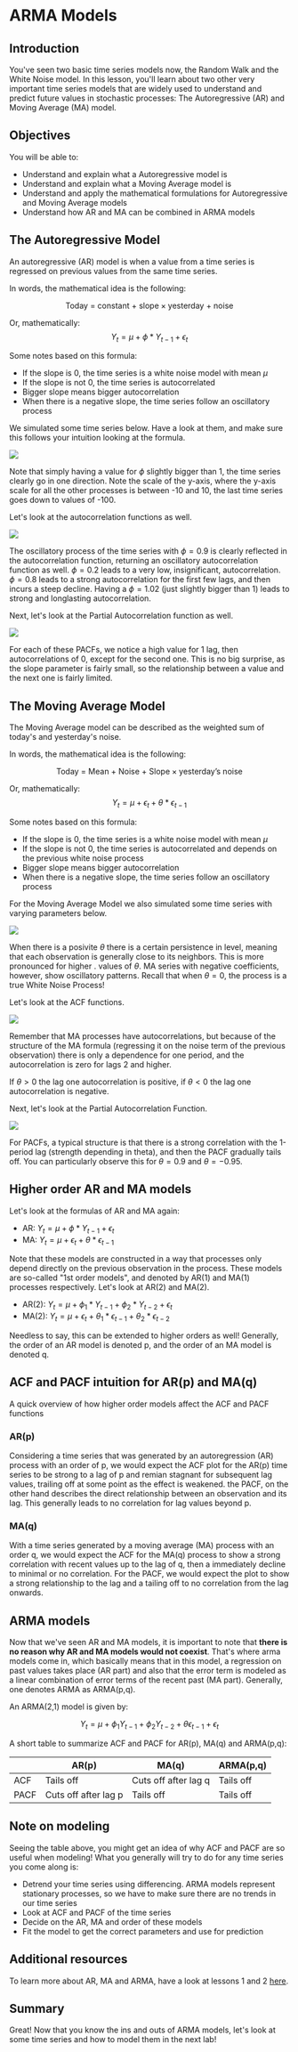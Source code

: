 
# ARMA Models

## Introduction

You've seen two basic time series models now, the Random Walk and the White Noise model. In this lesson, you'll learn about two other very important time series models that are widely used to understand and predict future values in stochastic processes: The Autoregressive (AR) and Moving Average (MA) model.

## Objectives

You will be able to:
- Understand and explain what a Autoregressive model is
- Understand and explain what a Moving Average model is
- Understand and apply the mathematical formulations for Autoregressive and Moving Average models
- Understand how AR and MA can be combined in ARMA models

## The Autoregressive Model

An autoregressive (AR) model is when a value from a time series is regressed on previous values from the same time series.

In words, the mathematical idea is the following:

$$ \text{Today = constant + slope} \times \text{yesterday + noise} $$

Or, mathematically:
$$Y_t = \mu + \phi * Y_{t-1}+\epsilon_t$$

Some notes based on this formula:
- If the slope is 0, the time series is a white noise model with mean $\mu$
- If the slope is not 0, the time series is autocorrelated
- Bigger slope means bigger autocorrelation
- When there is a negative slope, the time series follow an oscillatory process

We simulated some time series below. Have a look at them, and make sure this follows your intuition looking at the formula.

![](AR_model.png)

Note that simply having a value for $\phi$ slightly bigger than 1, the time series clearly go in one direction. Note the scale of the y-axis, where the y-axis scale for all the other processes is between -10 and 10, the last time series goes down to values of -100.

Let's look at the autocorrelation functions as well.

![](AR_ACF.png)

The oscillatory process of the time series with $\phi=0.9$ is clearly reflected in the autocorrelation function, returning an oscillatory autocorrelation function as well. $\phi=0.2$ leads to a very low, insignificant,  autocorrelation. $\phi=0.8$ leads to a strong autocorrelation for the first few lags, and then incurs a steep decline. Having a $\phi=1.02$ (just slightly bigger than 1) leads to strong and longlasting autocorrelation.


Next, let's look at the Partial Autocorrelation function as well.

![](AR_PACF.png)

For each of these PACFs, we notice a high value for 1 lag, then autocorrelations of 0, except for the second one. This is no big surprise, as the slope parameter is fairly small, so the relationship between a value and the next one is fairly limited.

## The  Moving Average Model

The Moving Average model can be described as the weighted sum of today's and yesterday's noise.

In words, the mathematical idea is the following:

$$ \text{Today = Mean + Noise + Slope} \times \text{yesterday's noise} $$

Or, mathematically:
$$Y_t = \mu +\epsilon_t + \theta * \epsilon_{t-1}$$

Some notes based on this formula:
- If the slope is 0, the time series is a white noise model with mean $\mu$
- If the slope is not 0, the time series is autocorrelated and depends on the previous white noise process
- Bigger slope means bigger autocorrelation
- When there is a negative slope, the time series follow an oscillatory process

For the Moving Average Model we also simulated some time series with varying parameters below.

![](MA_model.png)

When there is a posivite $\theta$ there is a certain persistence in level, meaning that each observation is generally close to its neighbors. This is more pronounced for higher . values of $\theta$. MA series with negative coefficients, however, show oscillatory patterns. Recall that when $\theta=0$, the process is a true White Noise Process! 

Let's look at the ACF functions.

![](MA_ACF.png)

Remember that MA processes have autocorrelations, but because of the structure of the MA formula (regressing it on the noise term of the previous observation) there is only a dependence for one period, and the autocorrelation is zero for lags 2 and higher.

If $\theta >0$ the lag one autocorrelation is positive, if $\theta <0$ the lag one autocorrelation is negative.

Next, let's look at the Partial Autocorrelation Function.

![](MA_PACF.png)

For PACFs, a typical structure is that  there is a strong correlation with the 1-period lag (strength depending in theta), and then the PACF gradually tails off. You can particularly observe this for $\theta=0.9$ and $\theta=-0.95$.

## Higher order AR and MA models

Let's look at the formulas of AR and MA again:

- AR: $Y_t = \mu + \phi * Y_{t-1}+\epsilon_t$
- MA: $Y_t = \mu +\epsilon_t + \theta * \epsilon_{t-1}$

Note that these models are constructed in a way that processes only depend directly on the previous observation in the process. These models are so-called "1st order models", and denoted by AR(1) and MA(1) processes respectively. Let's look at AR(2) and MA(2).

- AR(2): $Y_t = \mu + \phi_1 * Y_{t-1}+\phi_2 * Y_{t-2}+\epsilon_t$
- MA(2): $Y_t = \mu +\epsilon_t + \theta_1 * \epsilon_{t-1}+ \theta_2 * \epsilon_{t-2}$


Needless to say, this can be extended to higher orders as well! Generally, the order of an AR model is denoted p, and the order of an MA model is denoted q.

## ACF and PACF intuition for AR(p) and MA(q)

A quick overview of how higher order models affect the ACF and PACF functions

### AR(p)

Considering a time series that was generated by an autoregression (AR) process with an order of p, we would expect the ACF plot for the AR(p) time series to be strong to a lag of p and remian stagnant for subsequent lag values, trailing off at some point as the effect is weakened. the PACF, on the other hand describes the direct relationship between an observation and its lag. This generally leads to no correlation for lag values beyond p.

### MA(q)

With a time series generated by a moving average (MA) process with an order q, we would expect the ACF for the MA(q) process to show a strong correlation with recent values up to the lag of q, then a immediately decline to minimal or no correlation. For the PACF, we would expect the plot to show a strong relationship to the lag and a tailing off to  no correlation from the lag onwards.

## ARMA models

Now that we've seen AR and MA models, it is important to note that **there is no reason why AR and MA models would not coexist**. That's where arma models come in, which basically means that in this model, a regression on past values takes place (AR part) and also that the error term is modeled as a linear combination of error terms of the recent past (MA part).
Generally, one denotes ARMA as ARMA(p,q).

An ARMA(2,1) model is given by:


 $$Y_t = \mu + \phi_1 Y_{t-1}+\phi_2 Y_{t-2}+ \theta \epsilon_{t-1}+\epsilon_t$$


A short table to summarize ACF and PACF for AR(p), MA(q) and ARMA(p,q):

| | AR(p)   |   MA(q)  | ARMA(p,q)|
|------|------|------|------|
|   ACF | Tails off   |  Cuts off after lag q |  Tails off   |
|   PACF | Cuts off after lag p  |   Tails off  |  Tails off  |

## Note on modeling

Seeing the table above, you might get an idea of why ACF and PACF are so useful when modeling! What you generally will try to do for any time series you come along is:

- Detrend your time series using differencing. ARMA models represent stationary processes, so we have to make sure there are no trends in our time series
- Look at ACF and PACF of the time series
- Decide on the AR, MA and order of these models
- Fit the model to get the correct parameters and use for prediction

## Additional resources

To learn more about AR, MA and ARMA, have a look at lessons 1 and 2 [here](https://onlinecourses.science.psu.edu/stat510/node/41/).

## Summary

Great! Now that you know the ins and outs of ARMA models, let's look at some time series and how to model them in the next lab!
